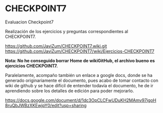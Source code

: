 # CHECKPOINT7
Evaluacion Checkpoint7

Realización de los ejercicios y preguntas correspondientes al CHECKPOINT7.

https://github.com/JaviZum/CHECKPOINT7.wiki.git
https://github.com/JaviZum/CHECKPOINT7/wiki/Ejercicios-CHECKPOINT7

**Nota: No he conseguido borrar Home de wikiGitHub, el archivo bueno es ejercicios CHECKPOINT7.**

Paralelamente, acompaño también un enlace a google docs, donde se ha generado originariamente el documento, pues acabo de tomar contacto con wiki de github y se hace difícil de entender todavía el documento, he de ir aprendiendo sobre los detalles de edición para poder mejorarlo.

https://docs.google.com/document/d/1dc3OpCLCFwUDuKH2MAmv97igoH8ruQbJWBzXKEwjpY0/edit?usp=sharing
